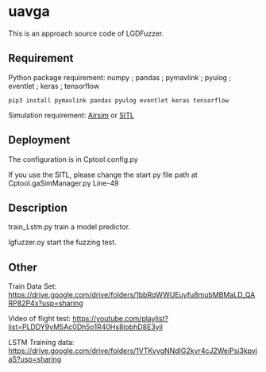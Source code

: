 # uavga
This is an approach source code of LGDFuzzer.

## Requirement
Python package requirement: numpy ; pandas ; pymavlink ; pyulog ; eventlet ; keras ; tensorflow

`
pip3 install pymavlink pandas pyulog eventlet keras tensorflow
`


Simulation requirement: [Airsim](https://github.com/Microsoft/AirSim/releases) or [SITL](https://github.com/ArduPilot/ardupilot)

## Deployment
The configuration is in Cptool.config.py

If you use the SITL, please change the start py file path at Cptool.gaSimManager.py Line-49


## Description





train_Lstm.py train a model predictor.

lgfuzzer.oy start the fuzzing test.

## Other

Train Data Set: https://drive.google.com/drive/folders/1bbRqWWUEuyfu8mubMBMaLD_QARP82P4x?usp=sharing

Video of flight test: https://youtube.com/playlist?list=PLDDY9yM5Ac0Dh5o1R40Hs8lobhD8E3yil

LSTM Training data: https://drive.google.com/drive/folders/1VTKvvgNNdIG2kvr4cJ2WeiPsi3kpviaS?usp=sharing